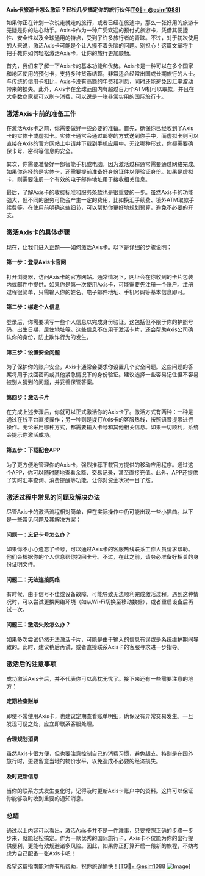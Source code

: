 **Axis卡旅游卡怎么激活？轻松几步搞定你的旅行伙伴[[TG💪+ @esim1088](https://t.me/s/esim1088)]**

如果你正在计划一次说走就走的旅行，或者已经在旅途中，那么一张好用的旅游卡无疑是你的贴心助手。Axis卡作为一种广受欢迎的预付式旅游卡，凭借其便捷性、安全性以及全球通用的特点，受到了许多旅行者的青睐。不过，对于初次使用的人来说，激活Axis卡可能是个让人摸不着头脑的问题。别担心！这篇文章将手把手教你如何轻松激活Axis卡，让你的旅行更加顺畅。

首先，我们来了解一下Axis卡的基本功能和优势。Axis卡是一种可以在多个国家和地区使用的预付卡，支持多种货币结算，非常适合经常出国或长期旅行的人士。与传统的信用卡相比，Axis卡没有高额的年费和利息，同时还能避免因汇率波动带来的损失。此外，Axis卡在全球范围内有超过百万个ATM机可以取款，并且在大多数商家都可以刷卡消费，可以说是一张非常实用的国际旅行卡。

### **激活Axis卡前的准备工作**

在激活Axis卡之前，你需要做好一些必要的准备。首先，确保你已经收到了Axis卡的实体卡或虚拟卡。实体卡通常会通过邮寄的方式送到你手中，而虚拟卡则可以直接在Axis的官方网站上申请并下载到手机应用中。无论哪种形式，你都需要确保卡号、密码等信息的安全。

其次，你需要准备好一部智能手机或电脑，因为激活过程通常需要通过网络完成。如果你选择的是实体卡，还需要提前准备好身份证件以便验证身份。如果是虚拟卡，则需要注册一个有效的电子邮件地址用于接收相关信息。

最后，了解Axis卡的收费标准和服务条款也是很重要的一步。虽然Axis卡的功能强大，但不同的服务可能会产生一定的费用，比如换汇手续费、境外ATM取款手续费等。在使用前明确这些细节，可以帮助你更好地规划预算，避免不必要的开支。

### **激活Axis卡的具体步骤**

现在，让我们进入正题——如何激活Axis卡。以下是详细的步骤说明：

#### **第一步：登录Axis卡官网**
打开浏览器，访问Axis卡的官方网站。通常情况下，网址会在你收到的卡片包装内或邮件中提供。如果你是第一次使用Axis卡，可能需要先注册一个账户。注册过程很简单，只需输入你的姓名、电子邮件地址、手机号码等基本信息即可。

#### **第二步：绑定个人信息**
登录后，你需要填写一些个人信息以完成身份验证。这包括但不限于你的护照号码、出生日期、居住地址等。这些信息不仅用于激活卡片，还会帮助Axis公司确认你的身份，防止欺诈行为的发生。

#### **第三步：设置安全问题**
为了保护你的账户安全，Axis卡通常会要求你设置几个安全问题。这些问题的答案将用于找回密码或其他紧急情况下的身份验证。建议选择一些容易记住但不容易被别人猜到的问题，并妥善保管答案。

#### **第四步：激活卡片**
在完成上述步骤后，你就可以正式激活你的Axis卡了。激活方式有两种：一种是通过在线平台直接操作；另一种则是拨打Axis卡的客服热线，按照语音提示进行操作。无论采用哪种方式，都需要输入卡号和其他相关信息。如果一切顺利，系统会提示你激活成功。

#### **第五步：下载配套APP**
为了更方便地管理你的Axis卡，强烈推荐下载官方提供的移动应用程序。通过这个APP，你可以随时随地查看余额、交易记录，甚至直接充值。此外，APP还提供了实时汇率查询、消费提醒等功能，让你对资金状况一目了然。

### **激活过程中常见的问题及解决办法**

尽管Axis卡的激活流程相对简单，但在实际操作中仍可能出现一些小插曲。以下是一些常见问题及其解决方案：

#### **问题一：忘记卡号怎么办？**
如果你不小心遗忘了卡号，可以通过Axis卡的客服热线联系工作人员请求帮助。他们会根据你的个人信息帮你找回卡号。不过，在此之前，请务必准备好相关的身份证明文件。

#### **问题二：无法连接网络**
有时候，由于信号不佳或设备故障，可能导致无法顺利完成激活过程。遇到这种情况时，可以尝试更换网络环境（如从Wi-Fi切换至移动数据），或者重启设备后再试一次。

#### **问题三：激活失败怎么办？**
如果多次尝试仍然无法激活卡片，可能是由于输入的信息有误或是系统维护期间导致的。此时，建议稍后再试，或者直接联系Axis卡的客服寻求进一步指导。

### **激活后的注意事项**

成功激活Axis卡后，并不代表你可以高枕无忧了。接下来还有一些需要注意的地方：

#### **定期检查账单**
即使不常使用Axis卡，也建议定期查看账单明细，确保没有异常交易发生。一旦发现可疑之处，应立即联系客服处理。

#### **合理规划消费**
虽然Axis卡很方便，但也要注意控制自己的消费习惯，避免超支。特别是在国外旅行时，更要留意当地的物价水平，以免造成不必要的经济损失。

#### **及时更新信息**
当你的联系方式发生变化时，记得及时更新Axis卡账户中的资料。这样可以保证你能够及时收到重要的通知消息。

### **总结**

通过以上内容可以看出，激活Axis卡并不是一件难事，只要按照正确的步骤一步步来，就能轻松搞定。作为一款优秀的国际旅行卡，Axis卡不仅能为你的出行提供便利，更能有效规避诸多风险。因此，如果你正打算开启一段新的旅程，不妨考虑为自己配备一张Axis卡吧！

希望这篇指南能对你有所帮助，祝你旅途愉快！[[TG💪+ @esim1088](https://t.me/s/esim1088) ![Image](https://i.postimg.cc/4NQfJmqS/Snipaste-2025-05-13-00-14-12.png)]